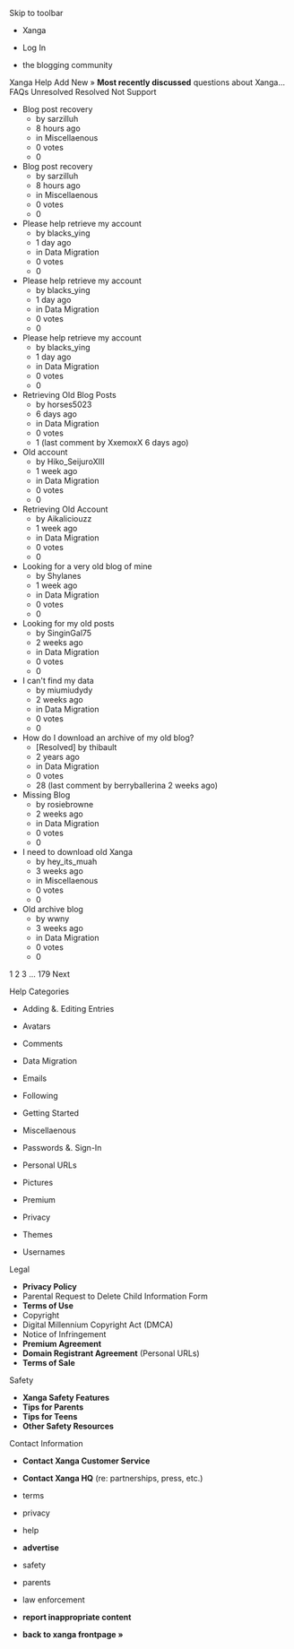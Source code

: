 Skip to toolbar

*   Xanga

*   Log In

*   the blogging community

Xanga Help Add New » **Most recently discussed** questions about Xanga… FAQs Unresolved Resolved Not Support

*   Blog post recovery
    *   by sarzilluh
    *   8 hours ago
    *   in Miscellaenous
    *   0 votes
    *   0
*   Blog post recovery
    *   by sarzilluh
    *   8 hours ago
    *   in Miscellaenous
    *   0 votes
    *   0
*   Please help retrieve my account
    *   by blacks\_ying
    *   1 day ago
    *   in Data Migration
    *   0 votes
    *   0
*   Please help retrieve my account
    *   by blacks\_ying
    *   1 day ago
    *   in Data Migration
    *   0 votes
    *   0
*   Please help retrieve my account
    *   by blacks\_ying
    *   1 day ago
    *   in Data Migration
    *   0 votes
    *   0
*   Retrieving Old Blog Posts
    *   by horses5023
    *   6 days ago
    *   in Data Migration
    *   0 votes
    *   1 (last comment by XxemoxX 6 days ago)
*   Old account
    *   by Hiko\_SeijuroXIII
    *   1 week ago
    *   in Data Migration
    *   0 votes
    *   0
*   Retrieving Old Account
    *   by Aikaliciouzz
    *   1 week ago
    *   in Data Migration
    *   0 votes
    *   0
*   Looking for a very old blog of mine
    *   by Shylanes
    *   1 week ago
    *   in Data Migration
    *   0 votes
    *   0
*   Looking for my old posts
    *   by SinginGal75
    *   2 weeks ago
    *   in Data Migration
    *   0 votes
    *   0
*   I can't find my data
    *   by miumiudydy
    *   2 weeks ago
    *   in Data Migration
    *   0 votes
    *   0
*   How do I download an archive of my old blog?
    *   \[Resolved\] by thibault
    *   2 years ago
    *   in Data Migration
    *   0 votes
    *   28 (last comment by berryballerina 2 weeks ago)
*   Missing Blog
    *   by rosiebrowne
    *   2 weeks ago
    *   in Data Migration
    *   0 votes
    *   0
*   I need to download old Xanga
    *   by hey\_its\_muah
    *   3 weeks ago
    *   in Miscellaenous
    *   0 votes
    *   0
*   Old archive blog
    *   by wwny
    *   3 weeks ago
    *   in Data Migration
    *   0 votes
    *   0

1 2 3 ... 179 Next

Help Categories

*   Adding &. Editing Entries
*   Avatars
*   Comments
*   Data Migration
*   Emails
*   Following
*   Getting Started
*   Miscellaenous

*   Passwords &. Sign-In
*   Personal URLs
*   Pictures
*   Premium
*   Privacy
*   Themes
*   Usernames

Legal

*   **Privacy Policy**
*   Parental Request to Delete Child Information Form
*   **Terms of Use**
*   Copyright
*   Digital Millennium Copyright Act (DMCA)
*   Notice of Infringement
*   **Premium Agreement**
*   **Domain Registrant Agreement** (Personal URLs)
*   **Terms of Sale**

Safety

*   **Xanga Safety Features**
*   **Tips for Parents**
*   **Tips for Teens**
*   **Other Safety Resources**

Contact Information

*   **Contact Xanga Customer Service**
*   **Contact Xanga HQ** (re: partnerships, press, etc.)

*   terms
*   privacy
*   help
*   **advertise**

*   safety
*   parents
*   law enforcement
*   **report inappropriate content**

*   **back to xanga frontpage »**
